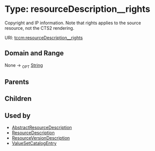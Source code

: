 
# Type: resourceDescription__rights


Copyright and IP information. Note that rights applies to the source resource, not the CTS2 rendering.

URI: [tccm:resourceDescription__rights](https://hotecosystem.org/tccm/resourceDescription__rights)


## Domain and Range

None ->  <sub>OPT</sub> [String](types/String.md)

## Parents


## Children


## Used by

 * [AbstractResourceDescription](AbstractResourceDescription.md)
 * [ResourceDescription](ResourceDescription.md)
 * [ResourceVersionDescription](ResourceVersionDescription.md)
 * [ValueSetCatalogEntry](ValueSetCatalogEntry.md)
